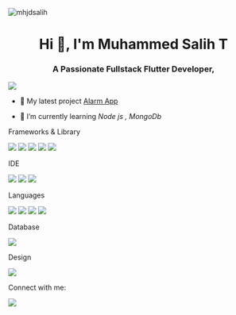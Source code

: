 
  <p align="left"> <img src="https://user-images.githubusercontent.com/91565180/200851311-35246972-5cd6-45d9-8bd1-6c2046d480e4.gif" alt="mhjdsalih" /> </p>

<h1 align="center">Hi 👋,  I'm Muhammed Salih T</h1>
<h3 align="center">A Passionate Fullstack Flutter Developer,</h3>

![](https://komarev.com/ghpvc/?username=MushthakVP&style=flat)

- 🔭 My latest project  [Alarm App](https://github.com/muhammedSalihT/ShopCart_Using_Api-Getx.git)

- 🌱 I’m currently learning *Node js , MongoDb*
<p>Frameworks & Library</p> 
<p> <img src="https://img.shields.io/badge/Bootstrap-563D7C?style=for-the-badge&logo=bootstrap&logoColor=white" />    <img src="https://img.shields.io/badge/Flutter-02569B?style=for-the-badge&logo=flutter&logoColor=white" />   <img src="https://img.shields.io/badge/Express.js-000000?style=for-the-badge&logo=express&logoColor=white" /> <img src="https://img.shields.io/badge/firebase-ffca28?style=for-the-badge&logo=firebase&logoColor=black" /> <img src="https://img.shields.io/badge/Node.js-339933?style=for-the-badge&logo=nodedotjs&logoColor=white" /> </p> 
<p>IDE</p>
<p> <img src="https://img.shields.io/badge/Visual_Studio_Code-0078D4?style=for-the-badge&logo=visual%20studio%20code&logoColor=white" />  <img src="https://img.shields.io/badge/Eclipse-2C2255?style=for-the-badge&logo=eclipse&logoColor=white" /> <img src="https://img.shields.io/badge/Android_Studio-3DDC84?style=for-the-badge&logo=android-studio&logoColor=white" /> </p> 
<p>Languages</p>
<p><img src="https://img.shields.io/badge/C-00599C?style=for-the-badge&logo=c&logoColor=white" />  <img src="https://img.shields.io/badge/Dart-0175C2?style=for-the-badge&logo=dart&logoColor=white" />  <img src="https://img.shields.io/badge/CSS3-1572B6?style=for-the-badge&logo=css3&logoColor=white" /> <img src="https://img.shields.io/badge/HTML5-E34F26?style=for-the-badge&logo=html5&logoColor=white" />  </p>
<p>Database </p>
<p><img src="https://img.shields.io/badge/MongoDB-4EA94B?style=for-the-badge&logo=mongodb&logoColor=white" /></p>
<p>Design </p>
<p><img src="https://img.shields.io/badge/Figma-F24E1E?style=for-the-badge&logo=figma&logoColor=white" /></p>
<p>Connect with me:</p>
<p align="left">
 <a target="_blank" href="https://www.linkedin.com/in/muhammed-salih-t-868b03230/" /></a>
 
  <a target="_blank" href="mhdsalih9656@gmail.com" ><img src="https://img.shields.io/badge/Gmail-D14836?style=for-the-badge&logo=gmail&logoColor=white" /></a>
 </p>
